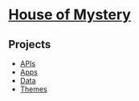 # [House of Mystery](https://houseofmystery.github.io)

## Projects

- [APIs](https://houseofmystery.github.io/apis)
- [Apps](https://houseofmystery.github.io/apps)
- [Data](https://houseofmystery.github.io/data)
- [Themes](https://houseofmystery.github.io/themes)
